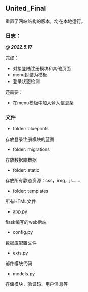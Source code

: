 ## United_Final

重置了网站结构的版本，均在本地运行。


### 日志：

**_@ 2022.5.17_**

完成：
- 对接登陆注册模块和其他页面
- menu封装为模板
- 登录状态检测

还需要：
- 在menu模板中加入登入信息条



### 文件
- folder: blueprints

存放登录注册模块的蓝图

- folder: migrations

存放数据库数据

- folder: static

存放所有静态资源：css，img，js……

- folder: templates

所有HTML文件

- app.py

flask编写的web后端

- config.py

数据库配置文件

- exts.py

邮件模块代码

- models.py

存储模块，验证码、用户信息等

